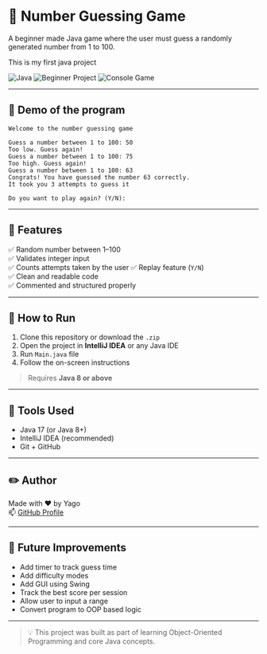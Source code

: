 # 🎯 Number Guessing Game

A beginner made Java game where the user must guess a randomly generated number from 1 to 100.

This is my first java project

![Java](https://img.shields.io/badge/Language-Java-blue.svg)
![Beginner Project](https://img.shields.io/badge/Level-Beginner-brightgreen)
![Console Game](https://img.shields.io/badge/Type-Console--App-lightgrey)

---

## 📸 Demo of the program
```console
Welcome to the number guessing game

Guess a number between 1 to 100: 50
Too low. Guess again!
Guess a number between 1 to 100: 75
Too high. Guess again!
Guess a number between 1 to 100: 63
Congrats! You have guessed the number 63 correctly.
It took you 3 attempts to guess it

Do you want to play again? (Y/N):
```

---

## 🧠 Features

✅ Random number between 1–100  
✅ Validates integer input  
✅ Counts attempts taken by the user
✅ Replay feature (`Y/N`)  
✅ Clean and readable code  
✅ Commented and structured properly

---

## 🚀 How to Run

1. Clone this repository or download the `.zip`
2. Open the project in **IntelliJ IDEA** or any Java IDE
3. Run `Main.java` file
4. Follow the on-screen instructions

> Requires **Java 8 or above**

---

## 🔧 Tools Used

- Java 17 (or Java 8+)
- IntelliJ IDEA (recommended)
- Git + GitHub

---

## ✏️ Author

Made with ❤️ by Yago  
📫 [GitHub Profile](https://github.com/yago-xd)

---

## 🌟 Future Improvements

- Add timer to track guess time
- Add difficulty modes
- Add GUI using Swing
- Track the best score per session
- Allow user to input a range
- Convert program to OOP based logic

---

> 💡 This project was built as part of learning Object-Oriented Programming and core Java concepts.
